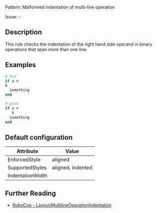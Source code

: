 Pattern: Malformed indentation of multi-line operation

Issue: -

## Description

This rule checks the indentation of the right hand side operand in binary operations that span more than one line.

## Examples

```ruby
# bad
if a +
b
  something
end

# good
if a +
   b
  something
end
```

## Default configuration

Attribute | Value
--- | ---
EnforcedStyle | aligned
SupportedStyles | aligned, indented
IndentationWidth |

## Further Reading

* [RuboCop - Layout/MultilineOperationIndentation](https://rubocop.readthedocs.io/en/latest/cops_layout/#layoutmultilineoperationindentation)
